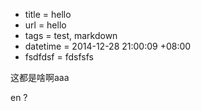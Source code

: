  - title = hello
 - url = hello
 - tags = test, markdown
 - datetime = 2014-12-28 21:00:09 +08:00
 - fsdfdsf = fdsfsfs


这都是啥啊aaa

en ?

